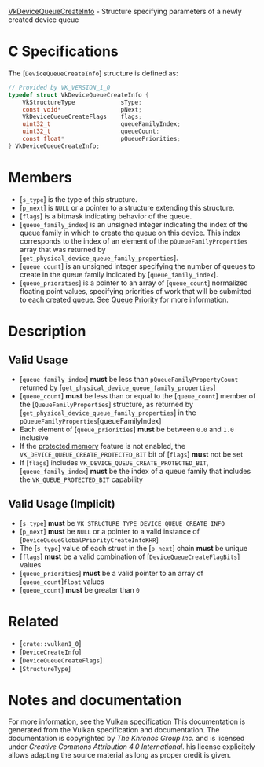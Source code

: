 [VkDeviceQueueCreateInfo](https://www.khronos.org/registry/vulkan/specs/1.3-extensions/man/html/VkDeviceQueueCreateInfo.html) - Structure specifying parameters of a newly created device queue

# C Specifications
The [`DeviceQueueCreateInfo`] structure is defined as:
```c
// Provided by VK_VERSION_1_0
typedef struct VkDeviceQueueCreateInfo {
    VkStructureType             sType;
    const void*                 pNext;
    VkDeviceQueueCreateFlags    flags;
    uint32_t                    queueFamilyIndex;
    uint32_t                    queueCount;
    const float*                pQueuePriorities;
} VkDeviceQueueCreateInfo;
```

# Members
- [`s_type`] is the type of this structure.
- [`p_next`] is `NULL` or a pointer to a structure extending this structure.
- [`flags`] is a bitmask indicating behavior of the queue.
- [`queue_family_index`] is an unsigned integer indicating the index of the queue family in which to create the queue on this device. This index corresponds to the index of an element of the `pQueueFamilyProperties` array that was returned by [`get_physical_device_queue_family_properties`].
- [`queue_count`] is an unsigned integer specifying the number of queues to create in the queue family indicated by [`queue_family_index`].
- [`queue_priorities`] is a pointer to an array of [`queue_count`] normalized floating point values, specifying priorities of work that will be submitted to each created queue. See [Queue Priority](https://www.khronos.org/registry/vulkan/specs/1.3-extensions/html/vkspec.html#devsandqueues-priority) for more information.

# Description
## Valid Usage
-  [`queue_family_index`] **must**  be less than `pQueueFamilyPropertyCount` returned by [`get_physical_device_queue_family_properties`]
-  [`queue_count`] **must**  be less than or equal to the [`queue_count`] member of the [`QueueFamilyProperties`] structure, as returned by [`get_physical_device_queue_family_properties`] in the `pQueueFamilyProperties`[queueFamilyIndex]
-    Each element of [`queue_priorities`] **must**  be between `0.0` and `1.0` inclusive
-    If the [protected memory](https://www.khronos.org/registry/vulkan/specs/1.3-extensions/html/vkspec.html#features-protectedMemory) feature is not enabled, the `VK_DEVICE_QUEUE_CREATE_PROTECTED_BIT` bit of [`flags`] **must**  not be set
-    If [`flags`] includes `VK_DEVICE_QUEUE_CREATE_PROTECTED_BIT`, [`queue_family_index`] **must**  be the index of a queue family that includes the `VK_QUEUE_PROTECTED_BIT` capability

## Valid Usage (Implicit)
-  [`s_type`] **must**  be `VK_STRUCTURE_TYPE_DEVICE_QUEUE_CREATE_INFO`
-  [`p_next`] **must**  be `NULL` or a pointer to a valid instance of [`DeviceQueueGlobalPriorityCreateInfoKHR`]
-    The [`s_type`] value of each struct in the [`p_next`] chain  **must**  be unique
-  [`flags`] **must**  be a valid combination of [`DeviceQueueCreateFlagBits`] values
-  [`queue_priorities`] **must**  be a valid pointer to an array of [`queue_count`]`float` values
-  [`queue_count`] **must**  be greater than `0`

# Related
- [`crate::vulkan1_0`]
- [`DeviceCreateInfo`]
- [`DeviceQueueCreateFlags`]
- [`StructureType`]

# Notes and documentation
For more information, see the [Vulkan specification](https://www.khronos.org/registry/vulkan/specs/1.3-extensions/html/vkspec.html)
This documentation is generated from the Vulkan specification and documentation.
The documentation is copyrighted by *The Khronos Group Inc.* and is licensed under *Creative Commons Attribution 4.0 International*.
his license explicitely allows adapting the source material as long as proper credit is given.
        